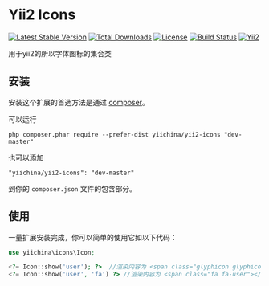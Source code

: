 Yii2 Icons
==========

[![Latest Stable Version](https://poser.pugx.org/yiichina/yii2-icons/v/stable.png)](https://packagist.org/packages/yiichina/yii2-icons)
[![Total Downloads](https://poser.pugx.org/yiichina/yii2-icons/downloads.png)](https://packagist.org/packages/yiichina/yii2-icons)
[![License](https://poser.pugx.org/yiichina/yii2-icons/license)](https://packagist.org/packages/yiichina/yii2-icons)
[![Build Status](https://img.shields.io/travis/yiichina/yii2-icons.svg)](http://travis-ci.org/yiichina/yii2-icons)
[![Yii2](https://img.shields.io/badge/Powered_by-Yii_Framework-green.svg?style=flat)](http://www.yiiframework.com/)

用于yii2的所以字体图标的集合类

安装
----

安装这个扩展的首选方法是通过 [composer](http://getcomposer.org/download/)。

可以运行

```
php composer.phar require --prefer-dist yiichina/yii2-icons "dev-master"
```

也可以添加

```
"yiichina/yii2-icons": "dev-master"
```

到你的 `composer.json` 文件的包含部分。


使用
-----

一量扩展安装完成，你可以简单的使用它如以下代码：

```php
use yiichina\icons\Icon;

<?= Icon::show('user'); ?>  //渲染内容为 <span class="glyphicon glyphicon-user"></span>
<?= Icon::show('user', 'fa') ?> //渲染内容为 <span class="fa fa-user"></span>
```
